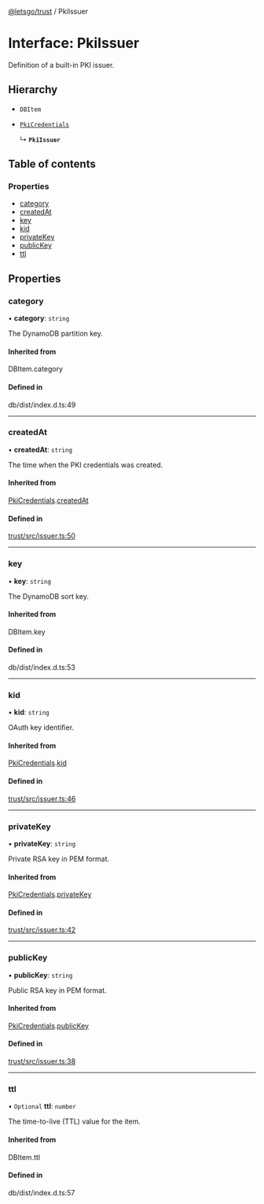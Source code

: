 [@letsgo/trust](../README.md) / PkiIssuer

# Interface: PkiIssuer

Definition of a built-in PKI issuer.

## Hierarchy

- `DBItem`

- [`PkiCredentials`](PkiCredentials.md)

  ↳ **`PkiIssuer`**

## Table of contents

### Properties

- [category](PkiIssuer.md#category)
- [createdAt](PkiIssuer.md#createdat)
- [key](PkiIssuer.md#key)
- [kid](PkiIssuer.md#kid)
- [privateKey](PkiIssuer.md#privatekey)
- [publicKey](PkiIssuer.md#publickey)
- [ttl](PkiIssuer.md#ttl)

## Properties

### category

• **category**: `string`

The DynamoDB partition key.

#### Inherited from

DBItem.category

#### Defined in

db/dist/index.d.ts:49

___

### createdAt

• **createdAt**: `string`

The time when the PKI credentials was created.

#### Inherited from

[PkiCredentials](PkiCredentials.md).[createdAt](PkiCredentials.md#createdat)

#### Defined in

[trust/src/issuer.ts:50](https://github.com/47chapters/letsgo/blob/5310a6f/packages/trust/src/issuer.ts#L50)

___

### key

• **key**: `string`

The DynamoDB sort key.

#### Inherited from

DBItem.key

#### Defined in

db/dist/index.d.ts:53

___

### kid

• **kid**: `string`

OAuth key identifier.

#### Inherited from

[PkiCredentials](PkiCredentials.md).[kid](PkiCredentials.md#kid)

#### Defined in

[trust/src/issuer.ts:46](https://github.com/47chapters/letsgo/blob/5310a6f/packages/trust/src/issuer.ts#L46)

___

### privateKey

• **privateKey**: `string`

Private RSA key in PEM format.

#### Inherited from

[PkiCredentials](PkiCredentials.md).[privateKey](PkiCredentials.md#privatekey)

#### Defined in

[trust/src/issuer.ts:42](https://github.com/47chapters/letsgo/blob/5310a6f/packages/trust/src/issuer.ts#L42)

___

### publicKey

• **publicKey**: `string`

Public RSA key in PEM format.

#### Inherited from

[PkiCredentials](PkiCredentials.md).[publicKey](PkiCredentials.md#publickey)

#### Defined in

[trust/src/issuer.ts:38](https://github.com/47chapters/letsgo/blob/5310a6f/packages/trust/src/issuer.ts#L38)

___

### ttl

• `Optional` **ttl**: `number`

The time-to-live (TTL) value for the item.

#### Inherited from

DBItem.ttl

#### Defined in

db/dist/index.d.ts:57
